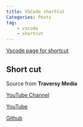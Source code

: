 ```yaml
---
title: VSCode shortCut
Categories: Posts
tag:
    - vscode
    - shortcut
---
```


[Vscode page for shortcut](https://code.visualstudio.com/shortcuts/keyboard-shortcuts-macos.pdf)

## Short cut

Source from **Traversy Media**

[YouTube Channel](https://www.youtube.com/channel/UC29ju8bIPH5as8OGnQzwJyA)

[YouTube](https://www.youtube.com/watch?v=Xa5EU-qAv-I)

[Github](https://gist.github.com/bradtraversy/b28a0a361880141af928ada800a671d9)

<script src="https://gist.github.com/bradtraversy/b28a0a361880141af928ada800a671d9.js"></script>
